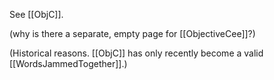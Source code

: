 See [[ObjC]].

(why is there a separate, empty page for [[ObjectiveCee]]?)

(Historical reasons. [[ObjC]] has only recently become a valid [[WordsJammedTogether]].)